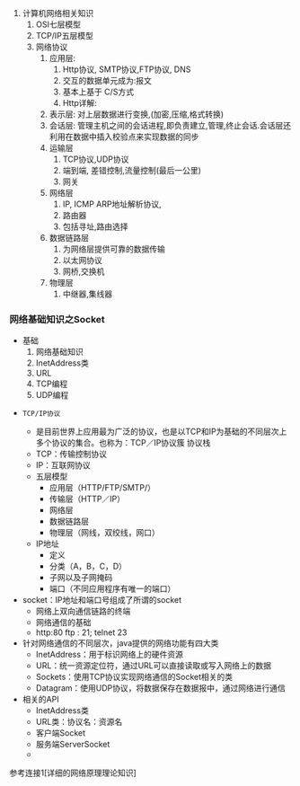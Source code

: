 
1. 计算机网络相关知识
    1. OSI七层模型
    2. TCP/IP五层模型 
    3. 网络协议
        1. 应用层: 
            1. Http协议, SMTP协议,FTP协议, DNS
            2. 交互的数据单元成为:报文
            3. 基本上基于 C/S方式
            4. Http详解: 
        2. 表示层: 对上层数据进行变换,(加密,压缩,格式转换)
        3. 会话层: 管理主机之间的会话进程,即负责建立,管理,终止会话.会话层还利用在数据中插入校验点来实现数据的同步
        4. 运输层
            1. TCP协议,UDP协议
            2. 端到端,  差错控制,流量控制(最后一公里)
            3. 网关
        5. 网络层
            1. IP, ICMP ARP地址解析协议,
            2. 路由器
            3. 包括寻址,路由选择
        6. 数据链路层
            1. 为网络层提供可靠的数据传输
            2. 以太网协议
            3. 网桥,交换机
        7. 物理层
            1. 中继器,集线器


### 网络基础知识之Socket
* 基础
    1.  网络基础知识
    2. InetAddress类
    3. URL
    4. TCP编程
    5. UDP编程
*     TCP/IP协议
    * 是目前世界上应用最为广泛的协议，也是以TCP和IP为基础的不同层次上多个协议的集合。也称为：TCP／IP协议簇 协议栈
    * TCP：传输控制协议
    * IP：互联网协议
    * 五层模型
        * 应用层（HTTP/FTP/SMTP/）
        * 传输层（HTTP／IP）
        * 网络层
        * 数据链路层
        * 物理层（网线，双绞线，网口）
    * IP地址
        * 定义
        * 分类（A，B，C，D）
        * 子网以及子网掩码
        * 端口（不同应用程序有唯一的端口）
* socket：IP地址和端口号组成了所谓的socket
    * 网络上双向通信链路的终端
    * 网络通信的基础
    * http:80 ftp : 21; telnet 23
* 针对网络通信的不同层次，java提供的网络功能有四大类
    * InetAddress：用于标识网络上的硬件资源
    * URL：统一资源定位符，通过URL可以直接读取或写入网络上的数据
    * Sockets：使用TCP协议实现网络通信的Socket相关的类
    * Datagram：使用UDP协议，将数据保存在数据报中，通过网络进行通信
* 相关的API
    * InetAddress类
    * URL类：协议名：资源名
    * 客户端Socket
    * 服务端ServerSocket
    * 




﻿参考连接1[详细的网络原理理论知识]










